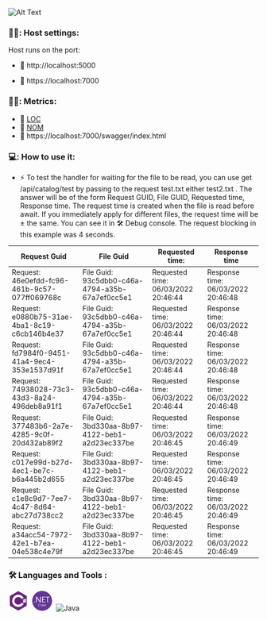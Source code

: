 ![Alt Text](https://media.giphy.com/media/TOWeGr70V2R1K/giphy.gif)

### 👨‍💻: Host settings:

Host runs on the port:
- :seedling: http://localhost:5000

- :seedling: https://localhost:7000

### 👨‍💻: Metrics:

- 🌈 [LOC](https://github.com/habcerga1/TestExample/blob/master/LOC.met)
- 🌈 [NOM](https://github.com/habcerga1/TestExample/blob/master/NOM.met)
- 🌈 https://localhost:7000/swagger/index.html

### 💻: How to use it:

- :zap: To test the handler for waiting for the file to be read, you can use get /api/catalog/test by passing to the request test.txt either test2.txt . 
The answer will be of the form  Request GUID, File GUID, Requested time, Response time. The request time is created when the file is read before 
await. If you immediately apply for different files, the request time will be ± the same. You can see it in 🛠 Debug console. The request blocking in this example was 4 seconds.

| Request Guid  | File Guid     | Requested time:| Response time     |
| ------------- | ------------- | ------------- | ------------- |
|Request: 46e0efdd-fc96-461b-9c57-077ff069768c | File Guid: 93c5dbb0-c46a-4794-a35b-67a7ef0cc5e1 | Requested time: 06/03/2022 20:46:44  | Response time: 06/03/2022 20:46:48|
|Request: e0880b75-31ae-4ba1-8c19-c6cb146b4e37 | File Guid: 93c5dbb0-c46a-4794-a35b-67a7ef0cc5e1 | Requested time: 06/03/2022 20:46:44  | Response time: 06/03/2022 20:46:48|
|Request: fd7984f0-9451-41a4-9ec4-353e1537d91f | File Guid: 93c5dbb0-c46a-4794-a35b-67a7ef0cc5e1 | Requested time: 06/03/2022 20:46:44  | Response time: 06/03/2022 20:46:48|
|Request: 74938028-73c3-43d3-8a24-496deb8a91f1 | File Guid: 93c5dbb0-c46a-4794-a35b-67a7ef0cc5e1 | Requested time: 06/03/2022 20:46:44  | Response time: 06/03/2022 20:46:48|
|Request: 377483b6-2a7e-4285-9c0f-20d432ab89f2 | File Guid: 3bd330aa-8b97-4122-beb1-a2d23ec337be | Requested time: 06/03/2022 20:46:45  | Response time: 06/03/2022 20:46:49|
|Request: c017e99d-b27d-4ec1-be7c-b6a445b2d655 | File Guid: 3bd330aa-8b97-4122-beb1-a2d23ec337be | Requested time: 06/03/2022 20:46:45  | Response time: 06/03/2022 20:46:49|
|Request: c1e8c9d7-7ee7-4c47-8d64-abc27d738cc2 | File Guid: 3bd330aa-8b97-4122-beb1-a2d23ec337be | Requested time: 06/03/2022 20:46:45  | Response time: 06/03/2022 20:46:49|
|Request: a34acc54-7972-42e1-b7ea-04e538c4e79f | File Guid: 3bd330aa-8b97-4122-beb1-a2d23ec337be | Requested time: 06/03/2022 20:46:45  | Response time: 06/03/2022 20:46:49|





### :hammer_and_wrench: Languages and Tools :
<div>
  <img src="https://github.com/devicons/devicon/blob/master/icons/csharp/csharp-plain.svg" title="Java" alt="Java" width="40" height="40"/>&nbsp;
  <img src="https://github.com/devicons/devicon/blob/master/icons/dotnetcore/dotnetcore-original.svg" title="Java" alt="Java" width="40" height="40"/>&nbsp;
  <img src="https://seeklogo.com/images/S/swagger-logo-A49F73BAF4-seeklogo.com.png" title="Java" alt="Java" width="40" height="40"/>&nbsp;
</div>

